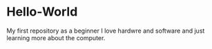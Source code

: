 # Hello-World
My first repository as a beginner
I love hardwre and software and just learning more about the computer.
